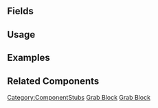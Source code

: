 <languages></languages> <translate>

## Fields

## Usage

## Examples

## Related Components

</translate>

[Category:ComponentStubs](Category:ComponentStubs "wikilink") [Grab
Block](Category:Components{{#translation:}} "wikilink") [Grab
Block](Category:Components:Transform:Tagging{{#translation:}} "wikilink")